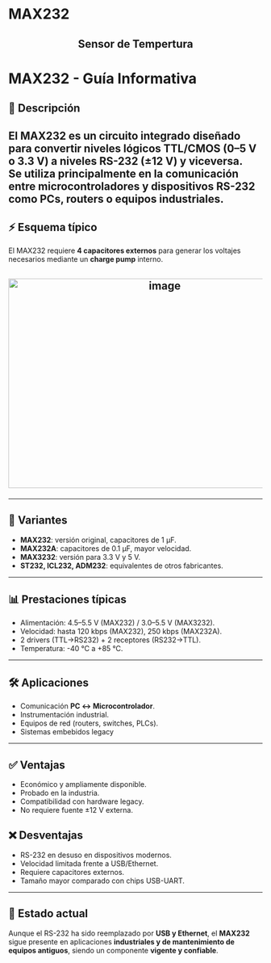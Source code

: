 # MAX232
## <h2><p align="center"> <b> Sensor de Tempertura  </b> </h2> 
# MAX232 - Guía Informativa

## 📖 Descripción

El **MAX232** es un circuito integrado diseñado para convertir niveles lógicos **TTL/CMOS (0–5 V o 3.3 V)** a niveles **RS-232 (±12 V)** y viceversa.  
Se utiliza principalmente en la comunicación entre **microcontroladores** y **dispositivos RS-232** como PCs, routers o equipos industriales.
---
## ⚡ Esquema típico
El MAX232 requiere **4 capacitores externos** para generar los voltajes necesarios mediante un **charge pump** interno.
<h2><p align="center"> <b> <img width="604" height="415" alt="image" src="https://github.com/user-attachments/assets/b8a6798b-378b-4e8d-8abf-025d4a5ef54a" /> </b> </h2> 

---
## 🔎 Variantes
- **MAX232**: versión original, capacitores de 1 µF.
- **MAX232A**: capacitores de 0.1 µF, mayor velocidad.
- **MAX3232**: versión para 3.3 V y 5 V.
- **ST232, ICL232, ADM232**: equivalentes de otros fabricantes.
---
## 📊 Prestaciones típicas
- Alimentación: 4.5–5.5 V (MAX232) / 3.0–5.5 V (MAX3232).
- Velocidad: hasta 120 kbps (MAX232), 250 kbps (MAX232A).
- 2 drivers (TTL→RS232) + 2 receptores (RS232→TTL).
- Temperatura: -40 °C a +85 °C.
---
## 🛠️ Aplicaciones
- Comunicación **PC ↔ Microcontrolador**.
- Instrumentación industrial.
- Equipos de red (routers, switches, PLCs).
- Sistemas embebidos legacy
---
## ✅ Ventajas
- Económico y ampliamente disponible.
- Probado en la industria.
- Compatibilidad con hardware legacy.
- No requiere fuente ±12 V externa.
## ❌ Desventajas
- RS-232 en desuso en dispositivos modernos.
- Velocidad limitada frente a USB/Ethernet.
- Requiere capacitores externos.
- Tamaño mayor comparado con chips USB-UART.
---
## 📌 Estado actual
Aunque el RS-232 ha sido reemplazado por **USB y Ethernet**, el **MAX232** sigue presente en aplicaciones **industriales y de mantenimiento de equipos antiguos**, siendo un componente **vigente y confiable**.
